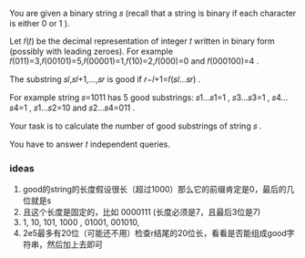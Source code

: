 You are given a binary string 𝑠
 (recall that a string is binary if each character is either 0
 or 1
).

Let 𝑓(𝑡)
 be the decimal representation of integer 𝑡
 written in binary form (possibly with leading zeroes). For example 𝑓(011)=3,𝑓(00101)=5,𝑓(00001)=1,𝑓(10)=2,𝑓(000)=0
 and 𝑓(000100)=4
.

The substring 𝑠𝑙,𝑠𝑙+1,…,𝑠𝑟
 is good if 𝑟−𝑙+1=𝑓(𝑠𝑙…𝑠𝑟)
.

For example string 𝑠=1011
 has 5
 good substrings: 𝑠1…𝑠1=1
, 𝑠3…𝑠3=1
, 𝑠4…𝑠4=1
, 𝑠1…𝑠2=10
 and 𝑠2…𝑠4=011
.

Your task is to calculate the number of good substrings of string 𝑠
.

You have to answer 𝑡
 independent queries.

 ### ideas
 1. good的string的长度假设很长（超过1000）那么它的前缀肯定是0，最后的几位就是s
 2. 且这个长度是固定的，比如 0000111 (长度必须是7，且最后3位是7)
 3. 1, 10, 101, 1000 , 01001, 001010, 
 4. 2e5最多有20位（可能还不用）检查r结尾的20位长，看看是否能组成good字符串，然后加上去即可